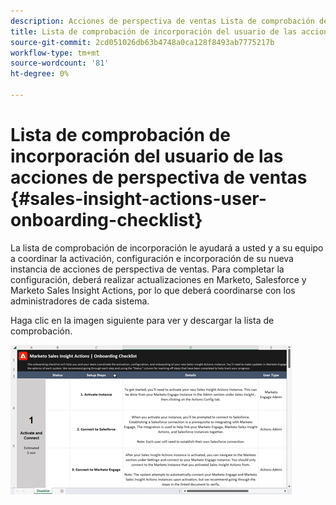 ```yaml
---
description: Acciones de perspectiva de ventas Lista de comprobación de incorporación del usuario - Documentos de Marketo - Documentación del producto
title: Lista de comprobación de incorporación del usuario de las acciones de perspectiva de ventas
source-git-commit: 2cd051026db63b4748a0ca128f8493ab7775217b
workflow-type: tm+mt
source-wordcount: '81'
ht-degree: 0%

---
```


# Lista de comprobación de incorporación del usuario de las acciones de perspectiva de ventas {#sales-insight-actions-user-onboarding-checklist}

La lista de comprobación de incorporación le ayudará a usted y a su equipo a coordinar la activación, configuración e incorporación de su nueva instancia de acciones de perspectiva de ventas. Para completar la configuración, deberá realizar actualizaciones en Marketo, Salesforce y Marketo Sales Insight Actions, por lo que deberá coordinarse con los administradores de cada sistema.

Haga clic en la imagen siguiente para ver y descargar la lista de comprobación.

[![](assets/sales-insight-actions-user-onboarding-checklist-1.png)](/help/marketo/product-docs/marketo-sales-insight/actions/getting-started/assets/onboarding-checklist-marketo-sales-insight-actions-2023.xlsx)
